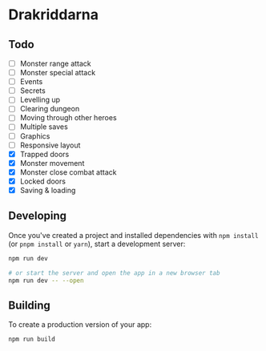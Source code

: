 # Drakriddarna

## Todo
- [ ] Monster range attack
- [ ] Monster special attack
- [ ] Events
- [ ] Secrets
- [ ] Levelling up
- [ ] Clearing dungeon
- [ ] Moving through other heroes
- [ ] Multiple saves
- [ ] Graphics
- [ ] Responsive layout
- [X] Trapped doors
- [X] Monster movement
- [X] Monster close combat attack
- [X] Locked doors
- [X] Saving & loading

## Developing

Once you've created a project and installed dependencies with `npm install` (or `pnpm install` or `yarn`), start a development server:

```bash
npm run dev

# or start the server and open the app in a new browser tab
npm run dev -- --open
```

## Building

To create a production version of your app:

```bash
npm run build
```
